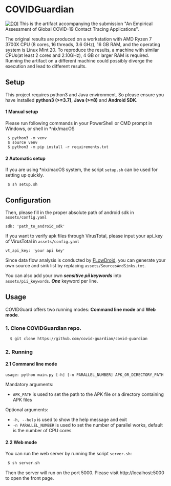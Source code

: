 # COVIDGuardian
[![DOI](https://zenodo.org/badge/323030673.svg)](https://zenodo.org/badge/latestdoi/323030673)
This is the artifact accompanying the submission "An Empirical Assessment of Global COVID-19 Contact Tracing Applications".

The original results are produced on a workstation with AMD Ryzen 7 3700X CPU (8 cores, 16 threads, 3.6 GHz), 16 GB RAM, and the operating system is Linux Mint 20. To reproduce the results, a machine with similar CPUs(at least 2 cores and 2.10GHz), 4 GB or larger RAM is required. Running the artifact on a different machine could possibly diverge the execution and lead to different results.   

## Setup
This project requires python3 and Java environment. 
So please ensure you have installed **python3 (>=3.7)**, **Java (>=8)** and **Android SDK**.

#### 1 Manual setup
Please run following commands in your PowerShell or CMD prompt in Windows, or shell in *nix/macOS
```shell
 $ python3 -m venv
 $ source venv
 $ python3 -m pip install -r requirements.txt
```

#### 2 Automatic setup
If you are using *nix/macOS system, the script ```setup.sh``` can be used for setting up quickly.
```shell
 $ sh setup.sh
```

## Configuration
Then, please fill in the proper absolute path of android sdk in ```assets/config.yaml``` 
```text
sdk: 'path_to_android_sdk'
```

If you want to verify apk files through VirusTotal, please input your api_key of VirusTotal in ```assets/config.yaml```
```text
vt_api_key: 'your api key'
```

Since data flow analysis is conducted by [FLowDroid](https://github.com/secure-software-engineering/FlowDroid),
you can generate your own source and sink list by replacing ```assets/SourcesAndSinks.txt```.

You can also add your own _**sensitive pii keywords**_ into ```assets/pii_keywords```. _**One**_ keyword per line.

## Usage
COVIDGuard offers two running modes: __Command line mode__ and __Web mode__.

### 1. Clone COVIDGuardian repo.
```bash
  $ git clone https://github.com/covid-guardian/covid-guardian 
```
### 2. Running
#### 2.1 Command line mode
 
```
usage: python main.py [-h] [-n PARALLEL_NUMBER] APK_OR_DIRECTORY_PATH

```
Mandatory arguments:
* `APK_PATH` is used to set the path to the APK file or a directory containing APK files

Optional arguments:
* `-h, --help` is used to show the help message and exit
* `-n PARALLEL_NUMBER` is used to set the number of parallel works, default is the number of CPU cores

#### 2.2 Web mode
You can run the web server by running the script ```server.sh```:
```bash
 $ sh server.sh
```

Then the server will run on the port 5000. Please visit http://localhost:5000 to open the front page.